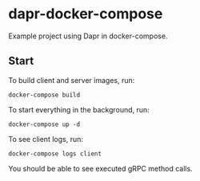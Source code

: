 # dapr-docker-compose

Example project using Dapr in docker-compose.

## Start

To build client and server images, run:

    docker-compose build

To start everything in the background, run:

    docker-compose up -d

To see client logs, run:

    docker-compose logs client

You should be able to see executed gRPC method calls.
